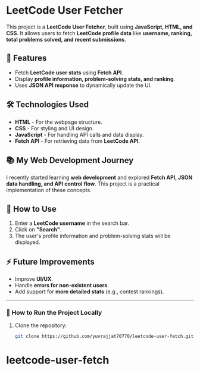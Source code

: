 # LeetCode User Fetcher

This project is a **LeetCode User Fetcher**, built using **JavaScript, HTML, and CSS**. It allows users to fetch **LeetCode profile data** like **username, ranking, total problems solved, and recent submissions**.

## 🚀 Features
- Fetch **LeetCode user stats** using **Fetch API**.
- Display **profile information, problem-solving stats, and ranking**.
- Uses **JSON API response** to dynamically update the UI.

## 🛠 Technologies Used
- **HTML** - For the webpage structure.
- **CSS** - For styling and UI design.
- **JavaScript** - For handling API calls and data display.
- **Fetch API** - For retrieving data from **LeetCode API**.

## 📚 My Web Development Journey
I recently started learning **web development** and explored **Fetch API, JSON data handling, and API control flow**. This project is a practical implementation of these concepts.

## 📌 How to Use
1. Enter a **LeetCode username** in the search bar.
2. Click on **"Search"**.
3. The user's profile information and problem-solving stats will be displayed.

## ⚡ Future Improvements
- Improve **UI/UX**.
- Handle **errors for non-existent users**.
- Add support for **more detailed stats** (e.g., contest rankings).

---

### 📌 How to Run the Project Locally
1. Clone the repository:
   ```bash
   git clone https://github.com/yuvrajjat70770/leetcode-user-fetch.git
# leetcode-user-fetch
